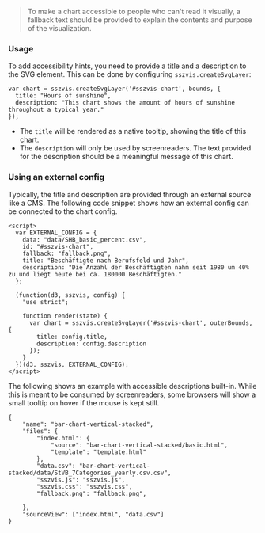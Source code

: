 > To make a chart accessible to people who can't read it visually, a fallback text should be
> provided to explain the contents and purpose of the visualization.

### Usage

To add accessibility hints, you need to provide a title and a description to the SVG element. This
can be done by configuring `sszvis.createSvgLayer`:

```
var chart = sszvis.createSvgLayer('#sszvis-chart', bounds, {
  title: "Hours of sunshine",
  description: "This chart shows the amount of hours of sunshine throughout a typical year."
});
```

- The `title` will be rendered as a native tooltip, showing the title of this chart.
- The `description` will only be used by screenreaders. The text provided for the description should
  be a meaningful message of this chart.

### Using an external config

Typically, the title and description are provided through an external source like a CMS. The
following code snippet shows how an external config can be connected to the chart config.

```
<script>
  var EXTERNAL_CONFIG = {
    data: "data/SHB_basic_percent.csv",
    id: "#sszvis-chart",
    fallback: "fallback.png",
    title: "Beschäftigte nach Berufsfeld und Jahr",
    description: "Die Anzahl der Beschäftigten nahm seit 1980 um 40% zu und liegt heute bei ca. 180000 Beschäftigten."
  };

  (function(d3, sszvis, config) {
    "use strict";

    function render(state) {
      var chart = sszvis.createSvgLayer('#sszvis-chart', outerBounds, {
        title: config.title,
        description: config.description
      });
    }
  })(d3, sszvis, EXTERNAL_CONFIG);
</script>
```

The following shows an example with accessible descriptions built-in. While this is meant to be
consumed by screenreaders, some browsers will show a small tooltip on hover if the mouse is kept
still.

```project
{
    "name": "bar-chart-vertical-stacked",
    "files": {
        "index.html": {
            "source": "bar-chart-vertical-stacked/basic.html",
            "template": "template.html"
        },
        "data.csv": "bar-chart-vertical-stacked/data/StVB_7Categories_yearly.csv.csv",
        "sszvis.js": "sszvis.js",
        "sszvis.css": "sszvis.css",
        "fallback.png": "fallback.png",

    },
    "sourceView": ["index.html", "data.csv"]
}
```
